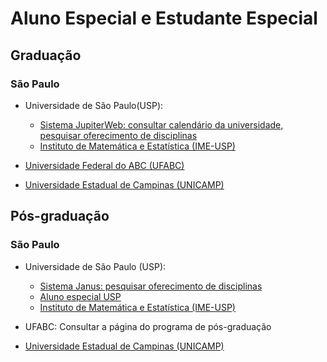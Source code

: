 # Aluno Especial e Estudante Especial


## Graduação

### São Paulo
- Universidade de São Paulo(USP): 
  - [Sistema JupiterWeb: consultar calendário da universidade, pesquisar oferecimento de disciplinas](https://uspdigital.usp.br/jupiterweb/)
  - [Instituto de Matemática e Estatística (IME-USP)](https://www.ime.usp.br/graduacao/estudante-especial/)

- [Universidade Federal do ABC (UFABC)](https://prograd.ufabc.edu.br/aluno-especial)

- [Universidade Estadual de Campinas (UNICAMP)](https://www.dac.unicamp.br/portal/estude-na-unicamp/estudante-especial)

## Pós-graduação

### São Paulo
- Universidade de São Paulo (USP): 
  - [Sistema Janus: pesquisar oferecimento de disciplinas](https://uspdigital.usp.br/janus/componente/disciplinasOferecidasInicial.jsf)
  - [Aluno especial USP](https://www5.usp.br/servicos/aluno-especial-pos-graduacao/) 
  - [Instituto de Matemática e Estatística (IME-USP)](https://www.ime.usp.br/pos/aluno-especial/)
 
- UFABC: Consultar a página do programa de pós-graduação

- [Universidade Estadual de Campinas (UNICAMP)](https://www.dac.unicamp.br/portal/estude-na-unicamp/estudante-especial)


